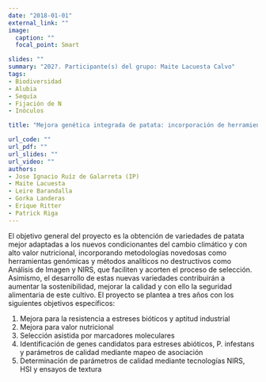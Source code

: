 ```yaml
---
date: "2018-01-01"
external_link: ""
image:
  caption: ""
  focal_point: Smart

slides: ""
summary: "202?. Participante(s) del grupo: Maite Lacuesta Calvo"
tags:
- Biodiversidad
- Alubia
- Sequía
- Fijación de N
- Inóculos

title: "Mejora genética integrada de patata: incorporación de herramientas moleculares para estreses abióticos y calidad de procesado"

url_code: ""
url_pdf: ""
url_slides: ""
url_video: ""
authors: 
- Jose Ignacio Ruíz de Galarreta (IP)
- Maite Lacuesta
- Leire Barandalla 
- Gorka Landeras
- Erique Ritter
- Patrick Riga
---
```


El objetivo general del proyecto es la obtención de variedades de patata mejor  adaptadas a los nuevos condicionantes del cambio climático y con alto valor nutricional, incorporando metodologías novedosas como herramientas genómicas y métodos analíticos no destructivos como Análisis de Imagen y NIRS, que faciliten y acorten el proceso de selección. Asimismo, el desarrollo de estas nuevas variedades contribuirán a aumentar la sostenibilidad,  mejorar la calidad y con ello la  seguridad alimentaria de este cultivo.
El proyecto se plantea a tres años con los siguientes objetivos específicos:

1. Mejora para la resistencia a estreses bióticos y aptitud industrial 
2. Mejora para valor nutricional 
3. Selección asistida por marcadores moleculares 
4. Identificación de genes candidatos para estreses abióticos, P. infestans y parámetros de calidad mediante mapeo de asociación 
5. Determinación de parámetros de calidad mediante tecnologías NIRS, HSI y ensayos de textura
